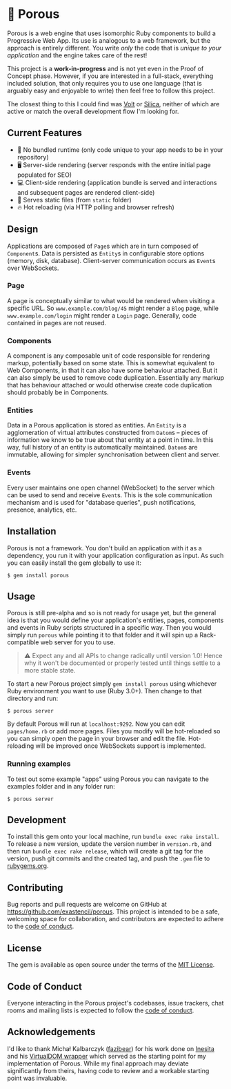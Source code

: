 # 🧽 Porous

Porous is a web engine that uses isomorphic Ruby components to build a Progressive Web App. Its use is analogous to a web framework, but the approach is entirely different. You write *only* the code that is *unique to your application* and the engine takes care of the rest!

This project is a **work-in-progress** and is not yet even in the Proof of Concept phase. However, if you are interested in a full-stack, everything included solution, that only requires you to use one language (that is arguably easy and enjoyable to write) then feel free to follow this project.

The closest thing to this I could find was [Volt](https://github.com/voltrb/volt) or [Silica](https://github.com/youchan/silica), neither of which are active or match the overall development flow I'm looking for.

## Current Features

- 🙅 No bundled runtime (only code unique to your app needs to be in your repository)
- 🖥️ Server-side rendering (server responds with the entire initial page populated for SEO)
- 💻 Client-side rendering (application bundle is served and interactions and subsequent pages are rendered client-side)
- 🌄 Serves static files (from `static` folder)
- 🔥 Hot reloading (via HTTP polling and browser refresh)

## Design

Applications are composed of `Page`s which are in turn composed of `Component`s. Data is persisted as `Entity`s in configurable store options (memory, disk, database). Client-server communication occurs as `Event`s over WebSockets.

### Page

A page is conceptually similar to what would be rendered when visiting a specific URL. So `www.example.com/blog/45` might render a `Blog` page, while `www.example.com/login` might render a `Login` page. Generally, code contained in pages are not reused.

### Components

A component is any composable unit of code responsible for rendering markup, potentially based on some state. This is somewhat equivalent to Web Components, in that it can also have some behaviour attached. But it can also simply be used to remove code duplication. Essentially any markup that has behaviour attached or would otherwise create code duplication should probably be in Components.

### Entities

Data in a Porous application is stored as entities. An `Entity` is a agglomeration of virtual attributes constructed from `Datom`s – pieces of information we know to be true about that entity at a point in time. In this way, full history of an entity is automatically maintained. `Datom`s are immutable, allowing for simpler synchronisation between client and server.

### Events

Every user maintains one open channel (WebSocket) to the server which can be used to send and receive `Event`s. This is the sole communication mechanism and is used for "database queries", push notifications, presence, analytics, etc.

## Installation

Porous is not a framework. You don't build an application with it as a dependency, you run it with your application configuration as input. As such you can easily install the gem globally to use it:

    $ gem install porous

## Usage

Porous is still pre-alpha and so is not ready for usage yet, but the general idea is that you would define your application's entities, pages, components and events in Ruby scripts structured in a specific way. Then you would simply run `porous` while pointing it to that folder and it will spin up a Rack-compatible web server for you to use.

> ⚠️ Expect any and all APIs to change radically until version 1.0! Hence why it won't be documented or properly tested until things settle to a more stable state.

To start a new Porous project simply `gem install porous` using whichever Ruby environment you want to use (Ruby 3.0+). Then change to that directory and run:

    $ porous server

By default Porous will run at `localhost:9292`. Now you can edit `pages/home.rb` or add more pages. Files you modify will be hot-reloaded so you can simply open the page in your browser and edit the file. Hot-reloading will be improved once WebSockets support is implemented.

### Running examples

To test out some example "apps" using Porous you can navigate to the examples folder and in any folder run:

    $ porous server

## Development

To install this gem onto your local machine, run `bundle exec rake install`. To release a new version, update the version number in `version.rb`, and then run `bundle exec rake release`, which will create a git tag for the version, push git commits and the created tag, and push the `.gem` file to [rubygems.org](https://rubygems.org).

## Contributing

Bug reports and pull requests are welcome on GitHub at https://github.com/exastencil/porous. This project is intended to be a safe, welcoming space for collaboration, and contributors are expected to adhere to the [code of conduct](https://github.com/exastencil/porous/blob/master/CODE_OF_CONDUCT.md).

## License

The gem is available as open source under the terms of the [MIT License](https://opensource.org/licenses/MIT).

## Code of Conduct

Everyone interacting in the Porous project's codebases, issue trackers, chat rooms and mailing lists is expected to follow the [code of conduct](https://github.com/exastencil/porous/blob/master/CODE_OF_CONDUCT.md).

## Acknowledgements

I'd like to thank Michał Kalbarczyk ([fazibear](https://github.com/fazibear)) for his work done on [Inesita](https://github.com/inesita-rb/inesita) and his [VirtualDOM wrapper](https://github.com/fazibear/opal-virtual-dom) which served as the starting point for my implementation of Porous. While my final approach may deviate significantly from theirs, having code to review and a workable starting point was invaluable.
